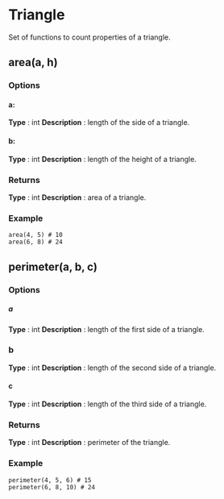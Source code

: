 # Triangle

Set of functions to count properties of a triangle.

## area(a, h)
### Options
#### a:
**Type** : int
**Description** : length of the side of a triangle.
#### b:
**Type** : int
**Description** : length of the height of a triangle.
### Returns
**Type** : int
**Description** : area of a triangle.
### Example
```
area(4, 5) # 10
area(6, 8) # 24
```
## perimeter(a, b, c)
### Options
##### a
**Type** : int
**Description** : length of the first side of a triangle.
### b
**Type** : int
**Description** : length of the second side of a triangle.
#### c
**Type** : int
**Description** : length of the third side of a triangle.
### Returns
**Type** : int
**Description** : perimeter of the triangle.
### Example
```
perimeter(4, 5, 6) # 15
perimeter(6, 8, 10) # 24
```
